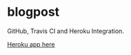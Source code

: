 # blogpost
GitHub, Travis CI and Heroku Integration.

[Heroku app here](https://blogpost-staging.herokuapp.com)